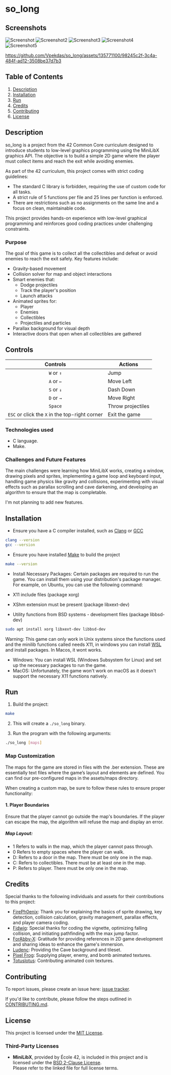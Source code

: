 # so_long

## Screenshots

![Screenshot](https://github.com/Vpekdas/so_long/assets/135771100/8ca41586-b4c1-41f3-b854-1607b83bcf2e)
![Screenshot2](https://github.com/Vpekdas/so_long/assets/135771100/3ec73123-3419-4cf2-81a0-b0f8e8eb7a60)
![Screenshot3](https://github.com/Vpekdas/so_long/assets/135771100/0c883d22-1085-42be-896a-f5845a53cc85)
![Screenshot4](https://github.com/Vpekdas/so_long/assets/135771100/c18fc6bb-f28d-40ca-bcce-8cb55505b94e)
![Screenshot5](https://github.com/Vpekdas/so_long/assets/135771100/51146d3c-1179-4dee-b57a-fd1e0df6dddd)

https://github.com/Vpekdas/so_long/assets/135771100/98245c2f-3c4a-484f-ad12-3508be37d7b3

## Table of Contents
1. [Description](#description)
2. [Installation](#installation)
3. [Run](#run)
4. [Credits](#credits)
5. [Contributing](#contributing)
6. [License](#license)

## Description

so_long is a project from the 42 Common Core curriculum designed to introduce students to low-level graphics programming using the MiniLibX graphics API. The objective is to build a simple 2D game where the player must collect items and reach the exit while avoiding enemies.

As part of the 42 curriculum, this project comes with strict coding guidelines:
- The standard C library is forbidden, requiring the use of custom code for all tasks.
- A strict rule of 5 functions per file and 25 lines per function is enforced.
- There are restrictions such as no assignments on the same line and a focus on clean, maintainable code.

This project provides hands-on experience with low-level graphical programming and reinforces good coding practices under challenging constraints.

### Purpose

The goal of this game is to collect all the collectibles and defeat or avoid enemies to reach the exit safely.
Key features include:

- Gravity-based movement
- Collision solver for map and object interactions
- Smart enemies that:
    - Dodge projectiles
    - Track the player's position
    - Launch attacks
- Animated sprites for:
    - Player
    - Enemies
    - Collectibles
    - Projectiles and particles
- Parallax background for visual depth
- Interactive doors that open when all collectibles are gathered

## Controls

| **Controls** | **Actions** |
|:------------:|-------------|
| `W` or `↑` | Jump |
| `A` or `←` | Move Left |
| `S` or `↓` | Dash Down |
| `D` or `→` | Move Right |
| `Space` | Throw projectiles |
| `ESC` or click the `X` in the top-right corner | Exit the game |

### Technologies used

- C language.
- Make.

### Challenges and Future Features

The main challenges were learning how MiniLibX works, creating a window, drawing pixels and sprites, implementing a game loop and keyboard input, handling game physics like gravity and collisions, experimenting with visual effects such as parallax scrolling and cave darkening, and developing an algorithm to ensure that the map is completable.

I'm not planning to add new features.

## Installation

- Ensure you have a C compiler installed, such as [Clang](https://clang.llvm.org/) or [GCC](https://gcc.gnu.org/)
```bash
clang --version
gcc --version
```
- Ensure you have installed [Make](https://www.gnu.org/software/make/) to build the project
```bash
make --version
```

- Install Necessary Packages: Certain packages are required to run the game. You can install them using your distribution's package manager. For example, on Ubuntu, you can use the following command:

- X11 include files (package xorg)
- XShm extension must be present (package libxext-dev)
- Utility functions from BSD systems - development files (package libbsd-dev)

```bash
sudo apt install xorg libxext-dev libbsd-dev
```

Warning: This game can only work in Unix systems since the functions used and the minilib functions called needs X11, in windows you can install [WSL](https://learn.microsoft.com/fr-fr/windows/wsl/install) and install packages. In Macos, it wont works.

- Windows: You can install WSL (Windows Subsystem for Linux) and set up the necessary packages to run the game.
- MacOS: Unfortunately, the game won't work on macOS as it doesn't support the necessary X11 functions natively.

## Run

1. Build the project:
```bash
make
```

2. This will create a `./so_long` binary.

3. Run the program with the following arguments:

```bash
./so_long [maps]
```

### Map Customization

The maps for the game are stored in files with the .ber extension. These are essentially text files where the game’s layout and elements are defined. You can find our pre-configured maps in the assets/maps directory.

When creating a custom map, be sure to follow these rules to ensure proper functionality:

#### 1. Player Boundaries
Ensure that the player cannot go outside the map's boundaries. If the player can escape the map, the algorithm will refuse the map and display an error.

##### Map Layout:
- 1 Refers to walls in the map, which the player cannot pass through.
- 0 Refers to empty spaces where the player can walk.
- D: Refers to a door in the map. There must be only one in the map.
- C: Refers to collectibles. There must be at least one in the map.
- P: Refers to player. There must be only one in the map.

## Credits

Special thanks to the following individuals and assets for their contributions to this project:

- [FirePh0enix](https://github.com/FirePh0enix): Thank you for explaining the basics of sprite drawing, key detection, collision calculation, gravity management, parallax effects, and player camera coding.
- [Fidwig](https://github.com/fidwig): Special thanks for coding the vignette, optimizing falling collision, and initiating pathfinding with the max jump factor.
- [ForAbby-X](https://github.com/ForAbby-X): Gratitude for providing references in 2D game development and sharing ideas to enhance the game's immersion.
- [Ludenc](https://ludenc.itch.io/): Providing the Cave background and tileset.
- [Pixel Frog](https://pixelfrog-assets.itch.io/): Supplying player, enemy, and bomb animated textures.
- [Totuslotus](https://totuslotus.itch.io/): Contributing animated coin textures.

## Contributing

To report issues, please create an issue here:  [issue tracker](https://github.com/Vpekdas/so_long/issues).

If you'd like to contribute, please follow the steps outlined in [CONTRIBUTING.md](CONTRIBUTING.md).

## License

This project is licensed under the [MIT License](LICENSE).

### Third-Party Licenses

- **MiniLibX**, provided by École 42, is included in this project and is licensed under the [BSD 2-Clause License](minilibx-linux/README.md).  
  Please refer to the linked file for full license terms.
